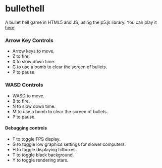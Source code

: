# bullethell
A bullet hell game in HTML5 and JS, using the p5.js library. You can play it [here](https://xithiox.github.io/bullethell/).

### Arrow Key Controls
* Arrow keys to move.
* Z to fire.
* X to slow down time.
* C to use a bomb to clear the screen of bullets.
* P to pause.

### WASD Controls
* WASD to move.
* B to fire.
* N to slow down time.
* M to use a bomb to clear the screen of bullets.
* P to pause.

#### Debugging controls
* F to toggle FPS display.
* G to toggle low graphics settings for slower computers.
* H to toggle displaying hitboxes.
* T to toggle black background.
* Y to toggle rendering stars.
